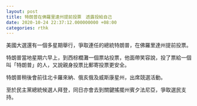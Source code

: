 ```yaml
---
layout: post
title: 特朗普在佛羅里達州提前投票　透露投給自己
date: 2020-10-24 22:37:12.000000000 +08:00
categories: rthk
---
```


美國大選還有一個多星期舉行，爭取連任的總統特朗普，在佛羅里達州提前投票。

特朗普當地星期六早上，到西棕櫚灘一個票站投票，他面帶笑容說，投了票給一個叫「特朗普」的人，又說親身投票比郵寄投票更安全。

特朗普稍後會前往北卡羅來納、俄亥俄及威斯康星州，出席競選活動。

至於民主黨總統候選人拜登，同日亦會去到關鍵搖擺州賓夕法尼亞，爭取選民支持。
